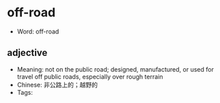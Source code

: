 # off-road

- Word: off-road

## adjective

- Meaning: not on the public road; designed, manufactured, or used for travel off public roads, especially over rough terrain
- Chinese: 非公路上的；越野的
- Tags: 

